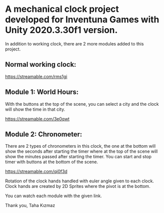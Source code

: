 # A mechanical clock project developed for Inventuna Games with Unity 2020.3.30f1 version.

In addition to working clock, there are 2 more modules added to this project.

## Normal working clock:

https://streamable.com/rms1gi

## Module 1: World Hours:

With the buttons at the top of the scene, you can select a city and the clock will show the time in that city.

https://streamable.com/3e0qwt

## Module 2: Chronometer:

There are 2 types of chronometers in this clock, the one at the bottom will show the seconds after starting the timer where at the top of the scene will show the minutes passed after starting the timer. You can start and stop timer with buttons at the bottom of the scene.

https://streamable.com/qi0f3d

Rotation of the clock hands handled with euler angle given to each clock.
Clock hands are created by 2D Sprites where the pivot is at the bottom.

You can watch each module with the given link.

Thank you,
Taha Kızmaz
